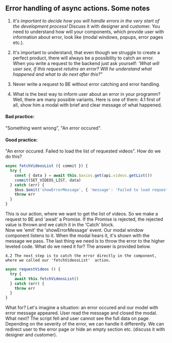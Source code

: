## Error handling of async actions. Some notes

1) *It's important to decide how you will handle errors in the very start of the development process!* Discuss it with designer and customer. You need to understand how will your components, which provide user with information about error, look like (modal windows, popups, error pages etc.).

2) It's important to understand, that even though we struggle to create a perfect product, 
there will always be a possibility to catch an error. When you write a request to the backend just ask yourself:
*'What will user see, if this request retutns an error? Will he understand what happened and what to do next after this?"*

3) Never write a request to BE without error catching and error handling. 

4) What is the best way to inform  user about an error in your programm? Well, there are many possible variants. Here is one of them:
	4.1 first of all, show him a modal with brief and clear message of what happened.
#### Bad practice: 
"Something went wrong", "An error occured".


#### Good practice: 
"An error occured. Failed to load the list of requested videos".
How do we do this?

```javascript
async fetchVideosList ({ commit }) {
  try {
    const { data } = await this.$axios.get(api.videos.getList())
    commit(SET_VIDEOS_LIST, data)
  } catch (err) {
    $bus.$emit('showErrorMessage', { 'message': 'Failed to load requested videos list', 'title': 'An error occured' })
    throw err
  }
}
```
This is our action, where we want to get the list of videos. So we make a request to BE and 'await' a Promise. 
If the Promise is rejected, the rejected value is thrown and we catch it in the 'Catch' block.   
Now we 'emit' the 'showErrorMessage' event. Our modal window component listens to it. When the modal hears it, it's shown with the message we pass.
The last thing we need is to throw the error to the higher leveled code. What do we need it for? The answer is provided below.

	4.2 The next step is to catch the error directly in the component, where we called our 'fetchVideosList'  action. 
  
```javascript
async requestVideos () {
  try {
    await this.fetchVideosList()
  } catch (err) {
    throw err
  }
}
```
What for? Let's imagine a situation: an error occured and our model with error message appeared. User read the message and closed the modal. What next? The script fell and user cannot see the full data on page. Depending on the severity of the error, we can handle it differently. We can redirect user to the error page or hide an empty section etc. (discuss  it with designer and customer).



